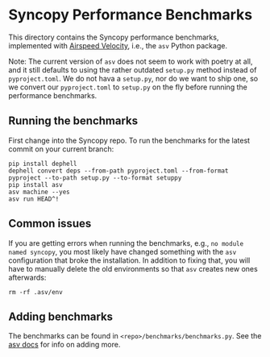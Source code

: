 # Syncopy Performance Benchmarks

This directory contains the Syncopy performance benchmarks, implemented with [Airspeed Velocity](https://asv.readthedocs.io), i.e., the `asv` Python package.

Note: The current version of `asv` does not seem to work with poetry at all, and it still defaults to using the rather outdated `setup.py` method instead of `pyproject.toml`. We do not hava a `setup.py`, nor do we want to ship one, so we convert our `pyproject.toml` to `setup.py` on the fly before running the performance benchmarks.

## Running the benchmarks

First change into the Syncopy repo. To run the benchmarks for the latest commit on your current branch:

```shell
pip install dephell
dephell convert deps --from-path pyproject.toml --from-format pyproject --to-path setup.py --to-format setuppy
pip install asv
asv machine --yes
asv run HEAD^!
```


## Common issues

If you are getting errors when running the benchmarks, e.g., `no module named syncopy`, you most likely have changed something with the `asv` configuration that broke the installation. In addition to fixing that, you will have to manually delete the old environments so that `asv` creates new ones afterwards:

```shell
rm -rf .asv/env
```

## Adding benchmarks

The benchmarks can be found in `<repo>/benchmarks/benchmarks.py`. See the [asv docs](https://asv.readthedocs.io) for info on adding more.




